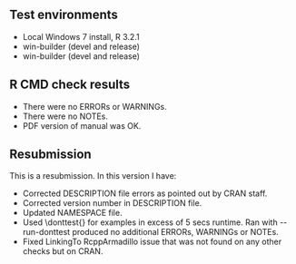 ## Test environments
* Local Windows 7 install, R 3.2.1
* win-builder (devel and release)
* win-builder (devel and release)

## R CMD check results
* There were no ERRORs or WARNINGs.
* There were no NOTEs.
* PDF version of manual was OK.

## Resubmission
This is a resubmission. In this version I have:

* Corrected DESCRIPTION file errors as pointed out by CRAN staff.
* Corrected version number in DESCRIPTION file.
* Updated NAMESPACE file.
* Used \donttest{} for examples in excess of 5 secs runtime. Ran with  --run-donttest produced no additional ERRORs, WARNINGs or NOTEs.
* Fixed LinkingTo RcppArmadillo issue that was not found on any other checks but on CRAN.

